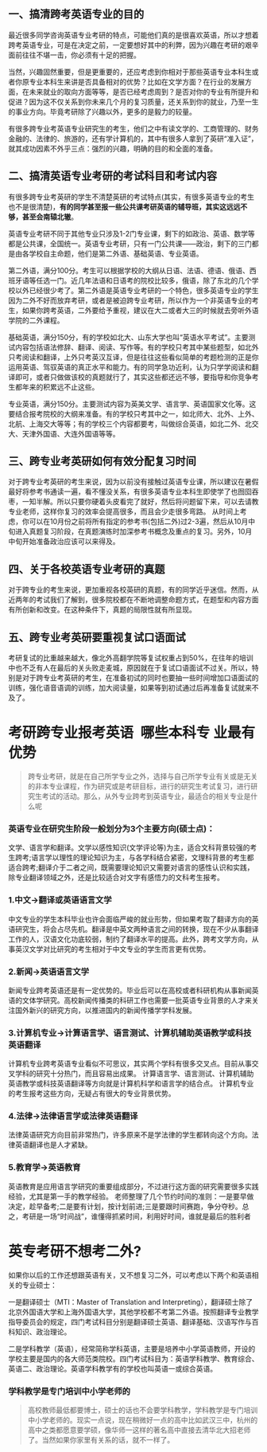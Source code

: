 ## 一、搞清跨考英语专业的目的
最近很多同学咨询英语专业考研的特点，可能他们真的是很喜欢英语，所以才想着跨考英语专业，可是在决定之前，一定要想好其中的利弊，因为兴趣在考研的艰辛面前往往不堪一击，你必须有十足的把握。


当然，兴趣固然重要，但是更重要的，还应考虑到你相对于那些英语专业本科生或者你原专业本科生来讲是否具备相对的优势？比如在文学方面？在行业的发展方面，在未来就业的取向方面等等，是否已经考虑周到？是否对你的专业有所提升和促进？因为这不仅关系到你未来几个月的复习质量，还关系到你的就业，乃至一生的事业方向。毕竟考研除了兴趣以外，更多的是毅力的较量。

有很多跨专业考英语专业研究生的考生，他们之中有读文学的、工商管理的、财务金融的、法律的、旅游的，还有学计算机的，其中有很多人拿到了英研“准入证”，就其成功因素不外乎三点：强烈的兴趣，明确的目的和全面的准备。

## 二、搞清英语专业考研的考试科目和考试内容

有很多跨专业考英研的学生不清楚英研的考试特点(其实，有很多英语专业的考生也不是很清楚)，**有的同学甚至报一些公共课考研英语的辅导班，其实这远远不够，甚至会南辕北辙**。

英语专业考研不同于其他专业只涉及1-2门专业课，剩下的如政治、英语、数学等都是公共课，全国统一。英语专业考研，只有一门公共课——政治，剩下的三门都是由各学校自主命题，他们是第二外语、基础英语、专业英语。


第二外语，满分100分。考生可以根据学校的大纲从日语、法语、德语、俄语、西班牙语等任选一门。近几年法语和日语考的院校比较多，俄语，除了东北的几个学校以外已经很少考了。第二外语是英语专业考研的一个特色，很多英语专业的学生因为二外不好而放弃考研，或者是被迫跨专业考研，所以作为一个非英语专业的考生，如果你跨考英语，二外要给予重视，建议在大二或者大三的时候就去旁听外语学院的二外课程。

基础英语，满分150分，有的学校如北大、山东大学也叫“英语水平考试”。主要测试内容包括语法修辞、翻译、阅读、写作等。有的学校只考其中某些题型，如北外只考阅读和翻译，上外只考英汉互译，但是往往这些看似简单的考题检测的正是你运用英语、驾驭英语的真正水平和能力。有的同学急功近利，认为只学学阅读和翻译即可，或者只做做该校的真题就行了，其实这些都还远不够，要指导和你竞争考生都年来的积累远不止这些。


专业英语，满分150分。主要测试内容为英美文学、语言学、英语国家文化等。这要结合报考院校的大纲来准备。有的学校只考其中之一，如北师大、北外、上外、北航、上海交大等等；有的学校三个内容都要考，叫做综合英语，如北二外、北交大、天津外国语、大连外国语等等。

## 三、跨专业考英研如何有效分配复习时间

对于跨专业考英研的考生来说，因为以前没有接触过英语专业课，所以建议在暑假最好将参考书通读一遍，看不懂没关系，有很多英语专业本科生即使学了也囫囵吞枣，一知半解。所以只要你硬着头皮看完了就好，然后将问题留下来，可以去请教专业老师，这样你复习的效率会提高很多，而且会少走很多弯路。
从时间上考虑，你可以在10月份之前将所有指定的参考书(包括二外)过2-3遍，然后从10月中旬进入真题复习阶段，在真题演练时加深参考书概念及重点的复习。另外，10月中旬开始准备政治应该可以来得及。

## 四、关于各校英语专业考研的真题
对于跨专业的考生来说，更加重视各校英研的真题，有的同学近乎迷信。然而，从近两年的考试我们了解到，很多院校都在不断地调整命题方式，在题型和内容方面有所创新和改变。在这种条件下，真题的局限性就有所显现。

## 五、跨专业考英研要重视复试口语面试
考研复试的比重越来越大，像北外高翻学院等复试权重占到50%，在往年的培训中也不乏有人在最后的关头败走麦城，原因就在于复试口语面试不过关。所以，特别是对于跨专业考英研的考生，在准备初试的同时也要抽一些时间增加口语面试的训练，强化语音语调的训练，加大阅读量，如果等到初试通过后再准备复试就来不及了。


# 考研跨专业报考英语 哪些本科专 业最有优势


> 跨专业考研，就是在自己所学专业之外，选择与自己所学专业有关或是无关的非本专业课程，作为研究或是考研目标，进行的研究生考试复习，进行研究生考试的活动。那么，从外专业跨考到英语专业，最适合的相关专业是什么呢

### 英语专业在研究生阶段一般划分为3个主要方向(硕士点)：

文学、语言学和翻译。文学以感性知识(文学评论等)为主，适合文科背景较强的考生跨考;语言学以理性的理论知识为主，与各学科结合紧密，文理科背景的考生都适合跨考;翻译介于二者之间，既需要理论知识又需要对语言的感性认识和实践，除专业翻译领域之外，还是比较适合对文字有感悟力的文科考生报考。

###  1.中文→翻译或英语语言文学

中文专业的学生本科毕业也许会面临严峻的就业形势，但如果考取了翻译方向的英语研究生，将会占尽先机。翻译是中英文两种语言之间的转换，现在不少从事翻译工作的人，汉语文化功底较弱，制约了翻译水平的提高。此外，跨考文学方向，从事英汉文学对比研究的考生相对于中文专业的学生而言更有优势。

### 2.新闻→英语语言文学

新闻专业跨考英语还是有一定优势的。毕业后可以在高校或者科研机构从事新闻英语的文体学研究。高校新闻传播类的科研工作也需要一批英语专业背景的人才来关注国外新兴的研究方向，以推进国内的新闻传播学学科发展。

### 3.计算机专业→计算语言学、语言测试、计算机辅助英语教学或科技英语翻译

计算机专业跨考英语专业看似不可思议，其实两个学科有很多交叉点。目前从事交叉学科的研究十分热门，而且容易出成果。
计算语言学、语言测试、计算机辅助英语教学或科技英语翻译等方向就是计算机科学和语言学的结合点。
计算机专业的考生报考这些方向，无疑占有很大的专业背景优势。

### 4.法律→法律语言学或法律英语翻译 

法律英语研究方向目前非常热门，许多原来不是学法律的学生都转向这个方向。法律英语翻译也是人才紧缺。

### 5.教育学→英语教育

英语教育是应用语言学研究的重要组成部分，不过进行这方面的研究需要很多实践经验，尤其是第一手的教学经验。
老师整理了几个节约时间的准则：一是要早做决定，趁早备考;二是要有计划，按计划前进;三是要跟时间赛跑，争分夺秒。总之，考研是一场“时间战”，谁懂得抓紧时间，利用好时间，谁就是最后的胜利者


# 英专考研不想考二外?

如果你以后的工作还想跟英语有关，又不想复习二外，可以考虑以下两个和英语相关的专业硕士：

一是翻译硕士（MTI：Master of Translation and Interpreting），翻译硕士除了北京外国语大学和上海外国语大学，其他学校都不考第二外语。按照翻译专业教学指导委员会的规定，四门考试科目分别是翻译硕士英语、翻译基础、汉语写作与百科知识、政治理论。

二是学科教学（英语），经常简称学科英语，主要是培养中小学英语教师，开设的学校主要是国内的各大师范类院校。四门考试科目为：英语学科教学、教育综合、英语二、政治理论。英语学科教学有的学校也叫英语一或综合英语。

### 学科教学是专门培训中小学老师的


>高校教师最低都要博士，硕士的话也不会要学科教学，学科教学是专门培训中小学老师的。现实一点说，现在稍微好一点的高中比如武汉三中，杭州的高中之类都愿意要学硕，像华师一这样的著名高中直接去清华北大招老师了。当然如果你家里有关系的话，就不一样了。
